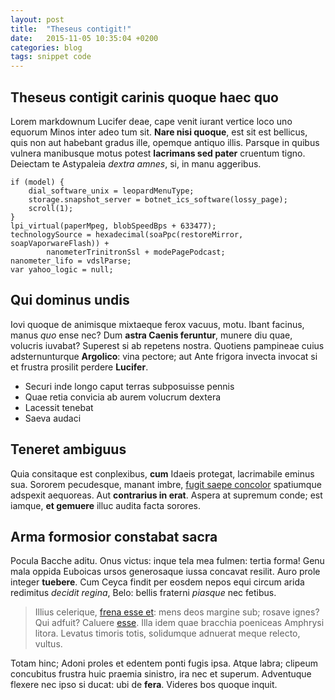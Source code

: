 ```yaml
---
layout: post
title:  "Theseus contigit!"
date:   2015-11-05 10:35:04 +0200
categories: blog
tags: snippet code
---
```


## Theseus contigit carinis quoque haec quo

Lorem markdownum Lucifer deae, cape venit iurant vertice loco uno equorum Minos
inter adeo tum sit. **Nare nisi quoque**, est sit est bellicus, quis non aut
habebant gradus ille, opemque antiquo illis. Parsque in quibus vulnera
manibusque motus potest **lacrimans sed pater** cruentum tigno. Deiectam te
Astypaleia *dextra amnes*, si, in manu aggeribus.

    if (model) {
        dial_software_unix = leopardMenuType;
        storage.snapshot_server = botnet_ics_software(lossy_page);
        scroll(1);
    }
    lpi_virtual(paperMpeg, blobSpeedBps + 633477);
    technologySource = hexadecimal(soaPpc(restoreMirror, soapVaporwareFlash)) +
            nanometerTrinitronSsl + modePagePodcast;
    nanometer_lifo = vdslParse;
    var yahoo_logic = null;

## Qui dominus undis

Iovi quoque de animisque mixtaeque ferox vacuus, motu. Ibant facinus, manus
*quo* ense nec? Dum **astra Caenis feruntur**, munere diu quae, volucris
iuvabat? Superest si ab repetens nostra. Quotiens pampineae cuius
adsternunturque **Argolico**: vina pectore; aut Ante frigora invecta invocat si
et frustra prosilit perdere **Lucifer**.

- Securi inde longo caput terras subposuisse pennis
- Quae retia convicia ab aurem volucrum dextera
- Lacessit tenebat
- Saeva audaci

## Teneret ambiguus

Quia consitaque est conplexibus, **cum** Idaeis protegat, lacrimabile eminus
sua. Sororem pecudesque, manant imbre, [fugit saepe
concolor](http://hipstermerkel.tumblr.com/) spatiumque adspexit aequoreas. Aut
**contrarius in erat**. Aspera at supremum conde; est iamque, **et gemuere**
illuc audita facta sorores.

## Arma formosior constabat sacra

Pocula Bacche aditu. Onus victus: inque tela mea fulmen: tertia forma! Genu mala
oppida Euboicas ursos generosaque iussa concavat resilit. Auro prole integer
**tuebere**. Cum Ceyca findit per eosdem nepos equi circum arida redimitus
*decidit regina*, Belo: bellis fraterni *piasque* nec fetibus.

> Illius celerique, [frena esse et](http://gifctrl.com/): mens deos margine sub;
> rosave ignes? Qui adfuit? Caluere [esse](http://omfgdogs.com/). Illa idem quae
> bracchia poeniceas Amphrysi litora. Levatus timoris totis, solidumque adnuerat
> meque relecto, vultus.

Totam hinc; Adoni proles et edentem ponti fugis ipsa. Atque labra; clipeum
concubitus frustra huic praemia sinistro, ira nec et superum. Adventuque flexere
nec ipso si ducat: ubi de **fera**. Videres bos quoque inquit.
